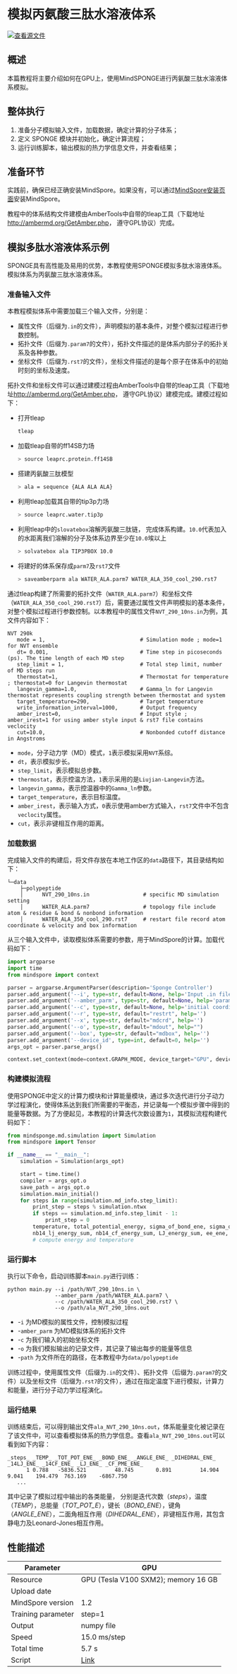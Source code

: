 # 模拟丙氨酸三肽水溶液体系

[![查看源文件](https://gitee.com/mindspore/docs/raw/r1.5/resource/_static/logo_source.png)](https://gitee.com/mindspore/docs/blob/r1.5/docs/mindscience/docs/source_zh_cn/mindsponge/ala.md)

## 概述

本篇教程将主要介绍如何在GPU上，使用MindSPONGE进行丙氨酸三肽水溶液体系模拟。

## 整体执行

1. 准备分子模拟输入文件，加载数据，确定计算的分子体系；
2. 定义 SPONGE 模块并初始化，确定计算流程；
3. 运行训练脚本，输出模拟的热力学信息文件，并查看结果；

## 准备环节

实践前，确保已经正确安装MindSpore。如果没有，可以通过[MindSpore安装页面](https://www.mindspore.cn/install)安装MindSpore。

教程中的体系结构文件建模由AmberTools中自带的tleap工具（下载地址<http://ambermd.org/GetAmber.php>， 遵守GPL协议）完成。

## 模拟多肽水溶液体系示例

SPONGE具有高性能及易用的优势，本教程使用SPONGE模拟多肽水溶液体系。模拟体系为丙氨酸三肽水溶液体系。

### 准备输入文件

本教程模拟体系中需要加载三个输入文件，分别是：

- 属性文件（后缀为`.in`的文件），声明模拟的基本条件，对整个模拟过程进行参数控制。
- 拓扑文件（后缀为`.param7`的文件），拓扑文件描述的是体系内部分子的拓扑关系及各种参数。
- 坐标文件（后缀为`.rst7`的文件），坐标文件描述的是每个原子在体系中的初始时刻的坐标及速度。

拓扑文件和坐标文件可以通过建模过程由AmberTools中自带的tleap工具（下载地址<http://ambermd.org/GetAmber.php>， 遵守GPL协议）建模完成。建模过程如下：

- 打开tleap

    ```bash
    tleap
    ```

- 加载tleap自带的ff14SB力场

    ```bash
    > source leaprc.protein.ff14SB
    ```

- 搭建丙氨酸三肽模型

    ```bash
    > ala = sequence {ALA ALA ALA}
    ```

- 利用tleap加载其自带的tip3p力场

    ```bash
    > source leaprc.water.tip3p
    ```

- 利用tleap中的`slovatebox`溶解丙氨酸三肽链， 完成体系构建。`10.0`代表加入的水距离我们溶解的分子及体系边界至少在`10.0`埃以上

    ```bash
    > solvatebox ala TIP3PBOX 10.0
    ```

- 将建好的体系保存成`parm7`及`rst7`文件

    ```bash
    > saveamberparm ala WATER_ALA.parm7 WATER_ALA_350_cool_290.rst7
    ```

通过tleap构建了所需要的拓扑文件（`WATER_ALA.parm7`）和坐标文件（`WATER_ALA_350_cool_290.rst7`）后，需要通过属性文件声明模拟的基本条件，对整个模拟过程进行参数控制。以本教程中的属性文件`NVT_290_10ns.in`为例，其文件内容如下：

```text
NVT 290k
   mode = 1,                              # Simulation mode ; mode=1 for NVT ensemble
   dt= 0.001,                             # Time step in picoseconds (ps). The time length of each MD step
   step_limit = 1,                        # Total step limit, number of MD steps run
   thermostat=1,                          # Thermostat for temperature ; thermostat=0 for Langevin thermostat
   langevin_gamma=1.0,                    # Gamma_ln for Langevin thermostat represents coupling strength between thermostat and system
   target_temperature=290,                # Target temperature
   write_information_interval=1000,       # Output frequency
   amber_irest=0,                         # Input style ;  amber_irest=1 for using amber style input & rst7 file contains veclocity
   cut=10.0,                              # Nonbonded cutoff distance in Angstroms
```

- `mode`，分子动力学（MD）模式，`1`表示模拟采用`NVT`系综。
- `dt`，表示模拟步长。
- `step_limit`，表示模拟总步数。
- `thermostat`，表示控温方法，`1`表示采用的是`Liujian-Langevin`方法。
- `langevin_gamma`，表示控温器中的`Gamma_ln`参数。
- `target_temperature`，表示目标温度。
- `amber_irest`，表示输入方式，`0`表示使用amber方式输入，`rst7`文件中不包含`veclocity`属性。
- `cut`，表示非键相互作用的距离。

### 加载数据

完成输入文件的构建后，将文件存放在本地工作区的`data`路径下，其目录结构如下：

```text
└─data
    ├─polypeptide
    │      NVT_290_10ns.in                 # specific MD simulation setting
    │      WATER_ALA.parm7                 # topology file include atom & residue & bond & nonbond information
    │      WATER_ALA_350_cool_290.rst7     # restart file record atom coordinate & velocity and box information
```

从三个输入文件中，读取模拟体系需要的参数，用于MindSpore的计算。加载代码如下：

```python
import argparse
import time
from mindspore import context

parser = argparse.ArgumentParser(description='Sponge Controller')
parser.add_argument('--i', type=str, default=None, help='Input .in file')
parser.add_argument('--amber_parm', type=str, default=None, help='paramter file in AMBER type')
parser.add_argument('--c', type=str, default=None, help='initial coordinates file')
parser.add_argument('--r', type=str, default="restrt", help='')
parser.add_argument('--x', type=str, default="mdcrd", help='')
parser.add_argument('--o', type=str, default="mdout", help="")
parser.add_argument('--box', type=str, default="mdbox", help='')
parser.add_argument('--device_id', type=int, default=0, help='')
args_opt = parser.parse_args()

context.set_context(mode=context.GRAPH_MODE, device_target="GPU", device_id=args_opt.device_id, save_graphs=False)
```

### 构建模拟流程

使用SPONGE中定义的计算力模块和计算能量模块，通过多次迭代进行分子动力学过程演化，使得体系达到我们所需要的平衡态，并记录每一个模拟步骤中得到的能量等数据。为了方便起见，本教程的计算迭代次数设置为`1`，其模拟流程构建代码如下：

```python
from mindsponge.md.simulation import Simulation
from mindspore import Tensor

if __name__ == "__main__":
    simulation = Simulation(args_opt)

    start = time.time()
    compiler = args_opt.o
    save_path = args_opt.o
    simulation.main_initial()
    for steps in range(simulation.md_info.step_limit):
        print_step = steps % simulation.ntwx
        if steps == simulation.md_info.step_limit - 1:
            print_step = 0
        temperature, total_potential_energy, sigma_of_bond_ene, sigma_of_angle_ene, sigma_of_dihedral_ene, \
        nb14_lj_energy_sum, nb14_cf_energy_sum, LJ_energy_sum, ee_ene, _ = simulation(Tensor(steps), Tensor(print_step))
        # compute energy and temperature
```

### 运行脚本

执行以下命令，启动训练脚本`main.py`进行训练：

```text
python main.py --i /path/NVT_290_10ns.in \
               --amber_parm /path/WATER_ALA.parm7 \
               --c /path/WATER_ALA_350_cool_290.rst7 \
               --o /path/ala_NVT_290_10ns.out
```

- -`i` 为MD模拟的属性文件，控制模拟过程
- -`amber_parm` 为MD模拟体系的拓扑文件
- -`c` 为我们输入的初始坐标文件
- -`o` 为我们模拟输出的记录文件，其记录了输出每步的能量等信息
- -`path` 为文件所在的路径，在本教程中为`data/polypeptide`

训练过程中，使用属性文件（后缀为`.in`的文件）、拓扑文件（后缀为`.param7`的文件）以及坐标文件（后缀为`.rst7`的文件），通过在指定温度下进行模拟，计算力和能量，进行分子动力学过程演化。

### 运行结果

训练结束后，可以得到输出文件`ala_NVT_290_10ns.out`，体系能量变化被记录在了该文件中，可以查看模拟体系的热力学信息。查看`ala_NVT_290_10ns.out`可以看到如下内容：

```text
_steps_ _TEMP_ _TOT_POT_ENE_ _BOND_ENE_ _ANGLE_ENE_ _DIHEDRAL_ENE_ _14LJ_ENE_ _14CF_ENE_ _LJ_ENE_ _CF_PME_ENE_
      1 0.788   -5836.521         48.745       0.891         14.904      9.041    194.479  763.169    -6867.750
   ...
```

其中记录了模拟过程中输出的各类能量， 分别是迭代次数（_steps_），温度（_TEMP_），总能量（_TOT_POT_E_），键长（_BOND_ENE_），键角（_ANGLE_ENE_），二面角相互作用（_DIHEDRAL_ENE_），非键相互作用，其包含静电力及Leonard-Jones相互作用。

## 性能描述

| Parameter                 |   GPU |
| -------------------------- |---------------------------------- |
| Resource                   | GPU (Tesla V100 SXM2); memory 16 GB
| Upload date              |
| MindSpore version          | 1.2
| Training parameter        | step=1
| Output                    | numpy file
| Speed                      | 15.0 ms/step
| Total time                 | 5.7 s
| Script                    | [Link](https://gitee.com/mindspore/mindscience/tree/r0.1/MindSPONGE/examples/polypeptide/scripts)
